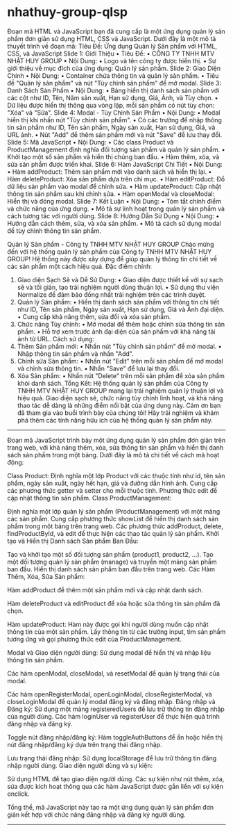 # nhathuy-group-qlsp
Đoạn mã HTML và JavaScript bạn đã cung cấp là một ứng dụng quản lý sản phẩm đơn giản sử dụng HTML, CSS và JavaScript. Dưới đây là một mô tả thuyết trình về đoạn mã:
Tiêu Đề: 
Ứng dụng Quản lý Sản phẩm với HTML, CSS, và JavaScript
Slide 1: Giới Thiệu
•	Tiêu Đề:
•	CÔNG TY TNHH MTV NHẬT HUY GROUP
•	Nội Dung:
•	Logo và tên công ty được hiển thị.
•	Sự giới thiệu về mục đích của ứng dụng: Quản lý sản phẩm.
Slide 2: Giao Diện Chính
•	Nội Dung:
•	Container chứa thông tin và quản lý sản phẩm.
•	Tiêu đề "Quản lý sản phẩm" và nút "Tùy chỉnh sản phẩm" để mở modal.
Slide 3: Danh Sách Sản Phẩm
•	Nội Dung:
•	Bảng hiển thị danh sách sản phẩm với các cột như ID, Tên, Năm sản xuất, Hạn sử dụng, Giá, Ảnh, và Tùy chọn.
•	Dữ liệu được hiển thị thông qua vòng lặp, mỗi sản phẩm có nút tùy chọn: "Xóa" và "Sửa".
Slide 4: Modal - Tùy Chỉnh Sản Phẩm
•	Nội Dung:
•	Modal hiển thị khi nhấn nút "Tùy chỉnh sản phẩm".
•	Có các trường để nhập thông tin sản phẩm như ID, Tên sản phẩm, Ngày sản xuất, Hạn sử dụng, Giá, và URL ảnh.
•	Nút "Add" để thêm sản phẩm mới và nút "Save" để lưu thay đổi.
Slide 5: Mã JavaScript
•	Nội Dung:
•	Các class Product và ProductManagement định nghĩa đối tượng sản phẩm và quản lý sản phẩm.
•	Khởi tạo một số sản phẩm và hiển thị chúng ban đầu.
•	Hàm thêm, xóa, và sửa sản phẩm được triển khai.
Slide 6: Hàm JavaScript Chi Tiết
•	Nội Dung:
•	Hàm addProduct: Thêm sản phẩm mới vào danh sách và hiển thị lại.
•	Hàm deleteProduct: Xóa sản phẩm dựa trên chỉ mục.
•	Hàm editProduct: Đổ dữ liệu sản phẩm vào modal để chỉnh sửa.
•	Hàm updateProduct: Cập nhật thông tin sản phẩm sau khi chỉnh sửa.
•	Hàm openModal và closeModal: Hiển thị và đóng modal.
Slide 7: Kết Luận
•	Nội Dung:
•	Tóm tắt chính điểm và chức năng của ứng dụng.
•	Mô tả sự linh hoạt trong quản lý sản phẩm và cách tương tác với người dùng.
Slide 8: Hướng Dẫn Sử Dụng
•	Nội Dung:
•	Hướng dẫn cách thêm, sửa, và xóa sản phẩm.
•	Mô tả cách sử dụng modal để tùy chỉnh thông tin sản phẩm.


Quản lý Sản phẩm - Công ty TNHH MTV NHẬT HUY GROUP
Chào mừng đến với hệ thống quản lý sản phẩm của Công ty TNHH MTV NHẬT HUY GROUP! Hệ thống này được xây dựng để giúp quản lý thông tin chi tiết về các sản phẩm một cách hiệu quả.
Đặc điểm chính:
1.	Giao diện Sạch Sẽ và Dễ Sử Dụng:
•	Giao diện được thiết kế với sự sạch sẽ và tối giản, tạo trải nghiệm người dùng thuận lợi.
•	Sử dụng thư viện Normalize để đảm bảo đồng nhất trải nghiệm trên các trình duyệt.
2.	Quản lý Sản phẩm:
•	Hiển thị danh sách sản phẩm với thông tin chi tiết như ID, Tên sản phẩm, Ngày sản xuất, Hạn sử dụng, Giá và Ảnh đại diện.
•	Cung cấp khả năng thêm, sửa đổi và xóa sản phẩm.
3.	Chức năng Tùy chỉnh:
•	Mở modal để thêm hoặc chỉnh sửa thông tin sản phẩm.
•	Hỗ trợ xem trước ảnh đại diện của sản phẩm với khả năng tải ảnh từ URL.
Cách sử dụng:
1.	Thêm Sản phẩm mới:
•	Nhấn nút "Tùy chỉnh sản phẩm" để mở modal.
•	Nhập thông tin sản phẩm và nhấn "Add".
2.	Chỉnh sửa Sản phẩm:
•	Nhấn nút "Edit" trên mỗi sản phẩm để mở modal và chỉnh sửa thông tin.
•	Nhấn "Save" để lưu lại thay đổi.
3.	Xóa Sản phẩm:
•	Nhấn nút "Delete" trên mỗi sản phẩm để xóa sản phẩm khỏi danh sách.
Tổng Kết:
Hệ thống quản lý sản phẩm của Công ty TNHH MTV NHẬT HUY GROUP mang lại trải nghiệm quản lý thuận lợi và hiệu quả. Giao diện sạch sẽ, chức năng tùy chỉnh linh hoạt, và khả năng thao tác dễ dàng là những điểm nổi bật của ứng dụng này.
Cảm ơn bạn đã tham gia vào buổi trình bày của chúng tôi! Hãy trải nghiệm và khám phá thêm các tính năng hữu ích của hệ thống quản lý sản phẩm này.

-----------------------------------------------------------------------

Đoạn mã JavaScript trình bày một ứng dụng quản lý sản phẩm đơn giản trên trang web, với khả năng thêm, xóa, sửa thông tin sản phẩm và hiển thị danh sách sản phẩm trong một bảng. Dưới đây là mô tả chi tiết về cách mã hoạt động:

Class Product:
Định nghĩa một lớp Product với các thuộc tính như id, tên sản phẩm, ngày sản xuất, ngày hết hạn, giá và đường dẫn hình ảnh.
Cung cấp các phương thức getter và setter cho mỗi thuộc tính.
Phương thức edit để cập nhật thông tin sản phẩm.
Class ProductManagement:

Định nghĩa một lớp quản lý sản phẩm (ProductManagement) với một mảng các sản phẩm.
Cung cấp phương thức showList để hiển thị danh sách sản phẩm trong một bảng trên trang web.
Các phương thức addProduct, delete, findProductById, và edit để thực hiện các thao tác quản lý sản phẩm.
Khởi tạo và Hiển thị Danh sách Sản phẩm Ban Đầu:

Tạo và khởi tạo một số đối tượng sản phẩm (product1, product2, ...).
Tạo một đối tượng quản lý sản phẩm (manage) và truyền một mảng sản phẩm ban đầu.
Hiển thị danh sách sản phẩm ban đầu trên trang web.
Các Hàm Thêm, Xóa, Sửa Sản phẩm:

Hàm addProduct để thêm một sản phẩm mới và cập nhật danh sách.

Hàm deleteProduct và editProduct để xóa hoặc sửa thông tin sản phẩm đã chọn.

Hàm updateProduct:
Hàm này được gọi khi người dùng muốn cập nhật thông tin của một sản phẩm.
Lấy thông tin từ các trường input, tìm sản phẩm tương ứng và gọi phương thức edit của ProductManagement.

Modal và Giao diện người dùng:
Sử dụng modal để hiển thị và nhập liệu thông tin sản phẩm.

Các hàm openModal, closeModal, và resetModal để quản lý trạng thái của modal.

Các hàm openRegisterModal, openLoginModal, closeRegisterModal, và closeLoginModal để quản lý modal đăng ký và đăng nhập.
Đăng nhập và Đăng ký:
Sử dụng một mảng registeredUsers để lưu trữ thông tin đăng nhập của người dùng.
Các hàm loginUser và registerUser để thực hiện quá trình đăng nhập và đăng ký.

Toggle nút đăng nhập/đăng ký:
Hàm toggleAuthButtons để ẩn hoặc hiển thị nút đăng nhập/đăng ký dựa trên trạng thái đăng nhập.

Lưu trạng thái đăng nhập:
Sử dụng localStorage để lưu trữ thông tin đăng nhập người dùng.
Giao diện người dùng và sự kiện:

Sử dụng HTML để tạo giao diện người dùng.
Các sự kiện như nút thêm, xóa, sửa được kích hoạt thông qua các hàm JavaScript được gắn liền với sự kiện onclick.

Tổng thể, mã JavaScript này tạo ra một ứng dụng quản lý sản phẩm đơn giản kết hợp với chức năng đăng nhập và đăng ký người dùng.


--------------------------

